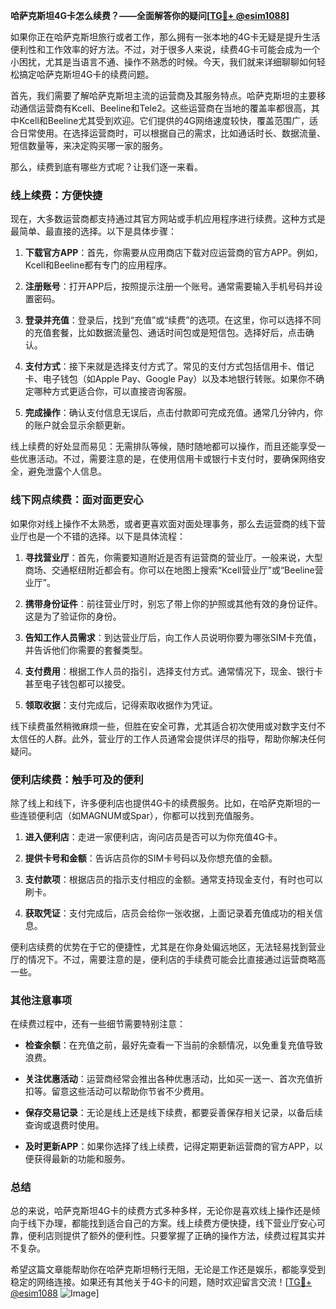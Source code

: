 **哈萨克斯坦4G卡怎么续费？——全面解答你的疑问[[TG💪+ @esim1088](https://t.me/s/esim1088)]**

如果你正在哈萨克斯坦旅行或者工作，那么拥有一张本地的4G卡无疑是提升生活便利性和工作效率的好方法。不过，对于很多人来说，续费4G卡可能会成为一个小困扰，尤其是当语言不通、操作不熟悉的时候。今天，我们就来详细聊聊如何轻松搞定哈萨克斯坦4G卡的续费问题。

首先，我们需要了解哈萨克斯坦主流的运营商及其服务特点。哈萨克斯坦的主要移动通信运营商有Kcell、Beeline和Tele2。这些运营商在当地的覆盖率都很高，其中Kcell和Beeline尤其受到欢迎。它们提供的4G网络速度较快，覆盖范围广，适合日常使用。在选择运营商时，可以根据自己的需求，比如通话时长、数据流量、短信数量等，来决定购买哪一家的服务。

那么，续费到底有哪些方式呢？让我们逐一来看。

### **线上续费：方便快捷**

现在，大多数运营商都支持通过其官方网站或手机应用程序进行续费。这种方式是最简单、最直接的选择。以下是具体步骤：

1. **下载官方APP**：首先，你需要从应用商店下载对应运营商的官方APP。例如，Kcell和Beeline都有专门的应用程序。
   
2. **注册账号**：打开APP后，按照提示注册一个账号。通常需要输入手机号码并设置密码。

3. **登录并充值**：登录后，找到“充值”或“续费”的选项。在这里，你可以选择不同的充值套餐，比如数据流量包、通话时间包或是短信包。选择好后，点击确认。

4. **支付方式**：接下来就是选择支付方式了。常见的支付方式包括信用卡、借记卡、电子钱包（如Apple Pay、Google Pay）以及本地银行转账。如果你不确定哪种方式更适合你，可以直接咨询客服。

5. **完成操作**：确认支付信息无误后，点击付款即可完成充值。通常几分钟内，你的账户就会显示余额更新。

线上续费的好处显而易见：无需排队等候，随时随地都可以操作，而且还能享受一些优惠活动。不过，需要注意的是，在使用信用卡或银行卡支付时，要确保网络安全，避免泄露个人信息。

### **线下网点续费：面对面更安心**

如果你对线上操作不太熟悉，或者更喜欢面对面处理事务，那么去运营商的线下营业厅也是一个不错的选择。以下是具体流程：

1. **寻找营业厅**：首先，你需要知道附近是否有运营商的营业厅。一般来说，大型商场、交通枢纽附近都会有。你可以在地图上搜索“Kcell营业厅”或“Beeline营业厅”。

2. **携带身份证件**：前往营业厅时，别忘了带上你的护照或其他有效的身份证件。这是为了验证你的身份。

3. **告知工作人员需求**：到达营业厅后，向工作人员说明你要为哪张SIM卡充值，并告诉他们你需要的套餐类型。

4. **支付费用**：根据工作人员的指引，选择支付方式。通常情况下，现金、银行卡甚至电子钱包都可以接受。

5. **领取收据**：支付完成后，记得索取收据作为凭证。

线下续费虽然稍微麻烦一些，但胜在安全可靠，尤其适合初次使用或对数字支付不太信任的人群。此外，营业厅的工作人员通常会提供详尽的指导，帮助你解决任何疑问。

### **便利店续费：触手可及的便利**

除了线上和线下，许多便利店也提供4G卡的续费服务。比如，在哈萨克斯坦的一些连锁便利店（如MAGNUM或Spar），你都可以找到充值服务。

1. **进入便利店**：走进一家便利店，询问店员是否可以为你充值4G卡。

2. **提供卡号和金额**：告诉店员你的SIM卡号码以及你想充值的金额。

3. **支付款项**：根据店员的指示支付相应的金额。通常支持现金支付，有时也可以刷卡。

4. **获取凭证**：支付完成后，店员会给你一张收据，上面记录着充值成功的相关信息。

便利店续费的优势在于它的便捷性，尤其是在你身处偏远地区，无法轻易找到营业厅的情况下。不过，需要注意的是，便利店的手续费可能会比直接通过运营商略高一些。

### **其他注意事项**

在续费过程中，还有一些细节需要特别注意：

- **检查余额**：在充值之前，最好先查看一下当前的余额情况，以免重复充值导致浪费。
  
- **关注优惠活动**：运营商经常会推出各种优惠活动，比如买一送一、首次充值折扣等。留意这些活动可以帮助你节省不少费用。

- **保存交易记录**：无论是线上还是线下续费，都要妥善保存相关记录，以备后续查询或退费时使用。

- **及时更新APP**：如果你选择了线上续费，记得定期更新运营商的官方APP，以便获得最新的功能和服务。

### **总结**

总的来说，哈萨克斯坦4G卡的续费方式多种多样，无论你是喜欢线上操作还是倾向于线下办理，都能找到适合自己的方案。线上续费方便快捷，线下营业厅安心可靠，便利店则提供了额外的便利性。只要掌握了正确的操作方法，续费过程其实并不复杂。

希望这篇文章能帮助你在哈萨克斯坦畅行无阻，无论是工作还是娱乐，都能享受到稳定的网络连接。如果还有其他关于4G卡的问题，随时欢迎留言交流！[[TG💪+ @esim1088](https://t.me/s/esim1088) ![Image](https://i.postimg.cc/4NQfJmqS/Snipaste-2025-05-13-00-14-12.png)]